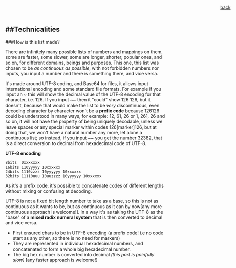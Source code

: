 <link rel="shortcut icon" href="img/favicon.ico"/>
<link href="http://fonts.googleapis.com/css?family=Open+Sans:400italic,400,700|Istok+Web:400,400italic,700,700italic" rel="stylesheet" type="text/css"/>
<link href="css/theliststyle.css" rel="stylesheet" type="text/css">   
<div style="position: fixed; top: 1em; right: 2em; text-align:right;">
<link href="css/textstyle.css" rel="stylesheet" type="text/css">
<a href="javascript:history.back();" class="linkMyPages" title="&#8469;">back</a></div>

##Technicalities
---
###How is this list made?

There are infinitely many possible lists of numbers and mappings on them, some are faster, some slower, some are longer, shorter, popular ones, and so on, for different domains, beings and purposes. This one, this list was chosen to be *as continuous as possible*, with not forbidden numbers nor inputs, you input a number and there is something there, and vice versa.   

It's made around UTF-8 coding, and Base64 for files, it allows input international encoding and some standard file formats.   For example if you input an ~ this will show the decimal value of the UTF-8 encoding for that character, i.e. 126. If you input ~~ then it "could" show 126 126, but it doesn't, because that would make the list to be *very* discontinuous, even decoding character by character won't be a **prefix code** because 126126 could be understood in many ways, for example: 12, 61, 26 or 1, 261, 26 and so on, it will not have the property of being uniquely decodable, unless we leave spaces or any special marker within codes 126[marker]126, but at doing that, we won't have a natural number any more, let alone a continuous list; so instead, if you input ~~ you get the number 32382, that is a direct conversion to decimal from hexadecimal code of UTF-8. 

**UTF-8 encoding** 

    8bits  0xxxxxxx  
    16bits 110yyyyy 10xxxxxx  
    24bits 1110zzzz 10yyyyyy 10xxxxxx  
    32bits 11110uuu 10uuzzzz 10yyyyyy 10xxxxxx   	
    
As it's a prefix code, it's possible to concatenate codes of different lengths without mixing or confusing at decoding.

UTF-8 is not a fixed bit length number to take as a base, so this is not as continuous as it wants to be, but as continuous as it can by now[any more continuous approach is welcome!]. In a way it's as taking the UTF-8 as the "base" of a **mixed radix numeral system** that is then converted to decimal and vice versa.

- First ensured chars to be in UTF-8 encoding (a prefix code! i.e no code start as any other, so there is no need for markers)  
- They are represented in individual hexadecimal numbers, and concatenated to form a whole big hexadecimal number.   
- The big hex number is converted into decimal *(this part is painfully slow)* [any faster approach is welcome!]
